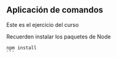 ## Aplicación de comandos 

Este es el ejercicio del curso

Recuerden instalar los paquetes de Node 

````
npm install
```